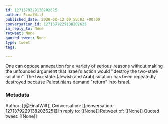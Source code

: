 ```yaml
---
id: 1271379229138202625
author: EinatWilf
published_date: 2020-06-12 09:50:03 +00:00
conversation_id: 1271379229138202625
in_reply_to: None
retweet: None
quoted_tweet: None
type: tweet
tags:

---
```


One can oppose annexation for a variety of serious reasons without making the unfounded argument that Israel's action would "destroy the two-state solution". The two-state (Jewish and Arab) solution has been repeatedly destroyed because Palestinians demand "return" into Israel.

### Metadata

Author: [[@EinatWilf]]
Conversation: [[conversation-1271379229138202625]]
In reply to: [[None]]
Retweet of: [[None]]
Quoted tweet: [[None]]
